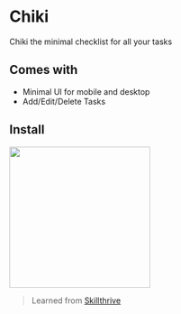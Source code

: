 # Chiki

Chiki the minimal checklist for all your tasks

## Comes with

- Minimal UI for mobile and desktop
- Add/Edit/Delete Tasks

## Install

<a href="https://deta.space/discovery"><img src="https://deta.space/buttons/dark.svg" width=250 height=250></a>

> Learned from [Skillthrive](https://www.youtube.com/watch?v=3MCpUaboF18)
